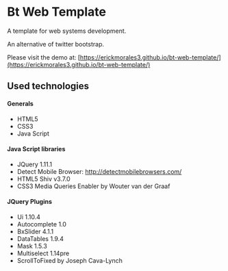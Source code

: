 # Bt Web Template

A template for web systems development.

An alternative of twitter bootstrap.

Please visit the demo at: [https://erickmorales3.github.io/bt-web-template/](https://erickmorales3.github.io/bt-web-template/)

## Used technologies

#### Generals

* HTML5
* CSS3
* Java Script

#### Java Script libraries

* JQuery 1.11.1
* Detect Mobile Browser: http://detectmobilebrowsers.com/
* HTML5 Shiv v3.7.0
* CSS3 Media Queries Enabler by  Wouter van der Graaf

#### JQuery Plugins

* Ui 1.10.4
* Autocomplete 1.0
* BxSlider 4.1.1
* DataTables 1.9.4
* Mask 1.5.3
* Multiselect 1.14pre
* ScrollToFixed by Joseph Cava-Lynch


